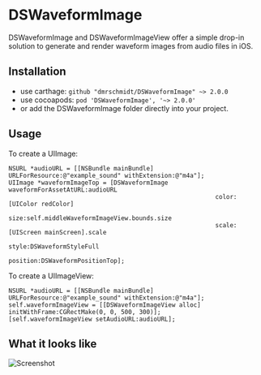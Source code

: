 DSWaveformImage
===============

DSWaveformImage and DSWaveformImageView offer a simple drop-in solution to generate
and render waveform images from audio files in iOS.

Installation
------------

* use carthage: `github "dmrschmidt/DSWaveformImage" ~> 2.0.0`
* use cocoapods: `pod 'DSWaveformImage', '~> 2.0.0'`
* or add the DSWaveformImage folder directly into your project.

Usage
-----

To create a UIImage:

```objc
NSURL *audioURL = [[NSBundle mainBundle] URLForResource:@"example_sound" withExtension:@"m4a"];
UIImage *waveformImageTop = [DSWaveformImage waveformForAssetAtURL:audioURL
                                                         color:[UIColor redColor]
                                                          size:self.middleWaveformImageView.bounds.size
                                                         scale:[UIScreen mainScreen].scale
                                                         style:DSWaveformStyleFull
                                                      position:DSWaveformPositionTop];
```

To create a UIImageView:

```objc
NSURL *audioURL = [[NSBundle mainBundle] URLForResource:@"example_sound" withExtension:@"m4a"];
self.waveformImageView = [[DSWaveformImageView alloc] initWithFrame:CGRectMake(0, 0, 500, 300)];
[self.waveformImageView setAudioURL:audioURL];
```

What it looks like
------------------

![Screenshot](https://raw.github.com/dmrschmidt/DSWaveformImage/master/screenshot.png)
